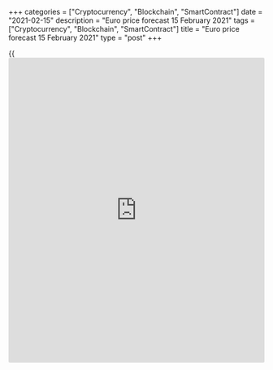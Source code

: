 +++
categories = ["Cryptocurrency", "Blockchain", "SmartContract"]
date = "2021-02-15"
description = "Euro price forecast 15 February 2021"
tags = ["Cryptocurrency", "Blockchain", "SmartContract"]
title = "Euro price forecast 15 February 2021"
type = "post"
+++

{{<iframe id="large-banner" src="https://www.bounty.group/#slide=1.0" width="100%" height="600" scrolling="no" style="border: 0px solid rgb(216, 221, 230); border-radius: 3px;">}}

2021-02-15

2021-02-15

Euro: Titanic is not going down. Forecast as of 15.02.2021Dmitri
Demidenko

The [EURUSD][1] bulls could have been desperate because of the severe
economic crisis in the euro area and Italy's political turmoil. However,
Mario Draghi and a potential inflation rise suggest a more optimistic
outlook. Let us discuss the Forex outlook and make up a trading plan.

## Weekly euro fundamental forecast

In recent years, [investor](https://www.fintechee.com/tutorial-for-forex-trading/investor-mode/)s have expected the central banks to act
according to the principle ‘self comes first’. They ease monetary
policies under the pretext of fueling inflation, rejecting to admit that
they take part in the currency wars. Although, the world’s leading
central banks actually manipulate currencies. As a result, Forex rates
have stopped floating. They are drowning. However, when the central
banks’ presidents, whether current or former, begin to act like a single
fist, it is extremely difficult to resist them. Mario Draghi's
appointment as Prime Minister of Italy, Janet Yellen's statement about
the commitment of the Biden Administration to multilateralism, and the
hawkish tone of the Bundesbank president, Jens Weidmann, allowed the
[EURUSD][1] bulls to win their positions back quickly.

Italy is notorious for the turmoil, both political and economic. Even
before the global crisis, Italy, torn apart by political disputes, was
in a deep depression, and COVID-19 only exacerbated existing problems.
One of the deepest recessions in the EU contributed to the growth of
Euroscepticism, which put pressure on the [EURUSD][1]. And now Draghi
comes to power; he is famous for saving the euro and clearly sees the
European Union's future. Mario Draghi is supported by the ECB, which
appears to be targeting the yield spread between Italian and German
bonds, and by the European Recovery Fund, which should provide more than
€ 200 billion to Rome.

### Dynamics of Italy-Germany bond yield spread





 _Source_ _: Nordea Markets_

The former Fed Chair, Janet Yellen, has returned to big politics, which
is also a significant event for the global economy. At her first meeting
of G7 ministers, she announced the US emphasis on multilateralism. This
increases the chances of solving complex issues such as climate, digital
taxes, and aid to developing countries and contributes to globalization
and international trade growth. Due to Donald Trump and his trade wars,
global trade plunged, which negatively affected export-led economies'
currencies. In particular, the euro suffered the most.

Furthermore, Jens Weidmann has discouraged the [EURUSD][1] bears. The
Bundesbank president said that German inflation in 2021 could grow above
3% and warned that monetary [policy](https://www.fintechee.com/policy/) should be tightened if the price
forecast requires it. The ECB hawks, pressed by Mario Draghi, are
encouraged by Christine Lagarde, which is also good [news](https://www.letsplayfx.com/blog/forex-news-website/) for the euro.
And even though [investor](https://www.fintechee.com/tutorial-for-forex-trading/investor-mode/)s believe that Germany's CPI surge from -0.7% to
+ 1.6% in January is a temporary phenomenon, the real data can be
different. The seasonal recession of COVID-19, vaccinations, and the
opening of economies after the lockdown, according to Nordea Market,
will allow the euro-area economy, which is compared with the Titanic, to
rise by 12.5% on an annual basis. The inflation rate will grow along
with the GDP.

### Dynamics of euro-area GDP





 _Source_ _: Nordea Markets_

### Weekly [EURUSD][1] trading plan

Therefore, easing political risks in Italy, the abandonment of the US
protectionism, and the ECB hawks support the [EURUSD][1] bulls. The
correction to the level of 1.208, [as expected][2], allowed to open
longs with the targets at 1.221 and 1.225. I recommend holding the long
trades up.



## Price chart of EURUSD in real time mode

The content of this article reflects the author’s opinion and does not
necessarily reflect the official position of LiteForex. The material
published on this page is provided for informational purposes only and
should not be considered as the provision of investment advice for the
purposes of Directive 2004/39/EC.

Rate this article:

{{value}}

( {{count}} {{title}} )

   1. my.liteforex.com/trading/chart?symbol=EURUSD&returnUrl=true
   2. www.liteforex.com/blog/analysts-opinions/dollar-time-matters-forecast-as-of-12022021/